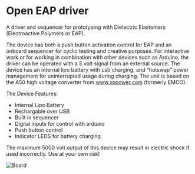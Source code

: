 # Open EAP driver
A driver and sequencer for prototyping with Dielectric Elastomers (Electroactive Polymers or EAP).

The device has both a push button activation control for EAP and an onboard sequencer for cyclic testing and creative purposes. For interactive work or for working in combination with other devices such as Arduino, the driver can be operated with a 5 volt signal from an external source. The device has an internal lipo battery with usb charging, and “hotswap” power management for uninterrupted usage during charging. The unit is based on the A50 high voltage converter from www.xppower.com (formerly EMCO). 

The Device Features:
* Internal Lipo Battery
* Rechargable over USB 
* Built in sequencer 
* Digital inputs for control with arduino 
* Push button control
* Indicator LEDS for battery charging

The maximum 5000 volt output of this device may result in electric shock if used incorrectly. Use at your own risk!

![Board](/PCB/image.jpg?raw=true)  

